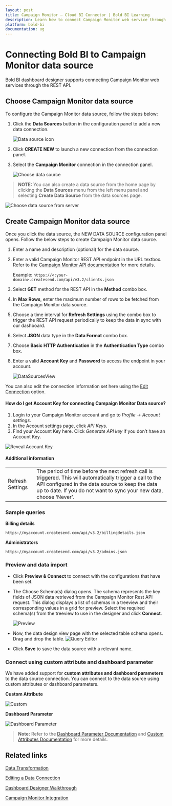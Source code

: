 ```yaml
---
layout: post
title: Campaign Monitor – Cloud BI Connector | Bold BI Learning
description: Learn how to connect Campaign Monitor web service through basic http authentication with Bold BI Cloud and create data source for widget configuration.
platform: bold-bi
documentation: ug
---
```


# Connecting Bold BI to Campaign Monitor data source
Bold BI dashboard designer supports connecting Campaign Monitor web services through the REST API. 

## Choose Campaign Monitor data source
To configure the Campaign Monitor data source, follow the steps below:
1. Click the **Data Sources** button in the configuration panel to add a new data connection.

   ![Data source icon](/static/assets/working-with-datasource/data-connectors/images/common/DataSourcesIcon.png)

2. Click **CREATE NEW** to launch a new connection from the connection panel.
3. Select the **Campaign Monitor** connection in the connection panel.

   ![Choose data source](/static/assets/working-with-datasource/data-connectors/images/campaign-monitor/ChooseDS.png)

> **NOTE:**  You can also create a data source from the home page by clicking the **Data Sources** menu from the left menu panel and selecting **Create Data Source** from the data sources page.

   ![Choose data source from server](/static/assets/working-with-datasource/data-connectors/images/campaign-monitor/ChooseDS_server.png)

## Create Campaign Monitor data source
Once you click the data source, the NEW DATA SOURCE configuration panel opens. Follow the below steps to create Campaign Monitor data source.
1. Enter a name and description (optional) for the data source.
2. Enter a valid Campaign Monitor REST API endpoint in the URL textbox. Refer to the [Campaign Monitor API documentation](https://www.campaignmonitor.com/api/) for more details.

    Example: `https://<:your-domain>.createsend.com/api/v3.2/clients.json`

3. Select **GET** method for the REST API in the **Method** combo box.
4. In **Max Rows**, enter the maximum number of rows to be fetched from the Campaign Monitor data source.
5. Choose a time interval for **Refresh Settings** using the combo box to trigger the REST API request periodically to keep the data in sync with our dashboard.
6. Select **JSON** data type in the **Data Format** combo box.
7. Choose **Basic HTTP Authentication** in the **Authentication Type** combo box.
7. Enter a valid **Account Key** and **Password** to access the endpoint in your account.

    ![DataSourcesView](/static/assets/working-with-datasource/data-connectors/images/campaign-monitor/DataSourcesView.png)

You can also edit the connection information set here using the [Edit Connection](/working-with-data-sources/editing-a-data-connection/) option.

#### How do I get Account Key for connecting Campaign Monitor Data source?

1. Login to your Campaign Monitor account and go to *Profile -> Account settings*.
2. In the Account settings page, click *API Keys*.
3. Find your Account Key here. Click *Generate API key* if you don’t have an Account Key.

![Reveal Account Key](/static/assets/working-with-datasource/data-connectors/images/campaign-monitor/APIKey.png)

#### Additional information
<table width="600">
<tr>
<td>
Refresh Settings
</td>
<td>
The period of time before the next refresh call is triggered. This will automatically trigger a call to the API configured in the data source to keep the data up to date. If you do not want to sync your new data, choose ‘Never’.
</td>
</tr>
</table>

### Sample queries

**Billing details**

`https://myaccount.createsend.com/api/v3.2/billingdetails.json`

**Administrators**

`https://myaccount.createsend.com/api/v3.2/admins.json`

### Preview and data import
* Click **Preview & Connect** to connect with the configurations that have been set.
* The Choose Schema(s) dialog opens. The schema represents the key fields of JSON data retrieved from the Campaign Monitor Rest API request. This dialog displays a list of schemas in a treeview and their corresponding values in a grid for preview. Select the required schema(s) from the treeview to use in the designer and click **Connect**.

   ![Preview](/static/assets/working-with-datasource/data-connectors/images/common/Preview.png)

* Now, the data design view page with the selected table schema opens. Drag and drop the table.
   ![Query Editor](/static/assets/working-with-datasource/data-connectors/images/common/QueryEditor.png)

* Click **Save** to save the data source with a relevant name.

### Connect using custom attribute and dashboard parameter

We have added support for **custom attributes and dashboard parameters** to the data source connection. You can connect to the data source using custom attributes or dashboard parameters.

**Custom Attribute**

![Custom](/static/assets/working-with-datasource/data-connectors/images/campaign-monitor/Custom.png)

**Dashboard Parameter**

![Dashboard Parameter](/static/assets/working-with-datasource/data-connectors/images/campaign-monitor/Dashboardparameter.png)

>**Note:** Refer to the [Dashboard Parameter Documentation](https://help.boldbi.com/working-with-data-sources/dashboard-parameter/) and [Custom Attributes Documentation](https://help.boldbi.com/working-with-data-sources/configuring-custom-attribute/) for more details.

## Related links
[Data Transformation](/working-with-data-sources/data-modeling/joining-table/)

[Editing a Data Connection](/working-with-data-sources/editing-a-data-connection/)   

[Dashboard Designer Walkthrough](/getting-started/creating-dashboard/)

[Campaign Monitor Integration](https://www.boldbi.com/integrations/campaign-monitor)